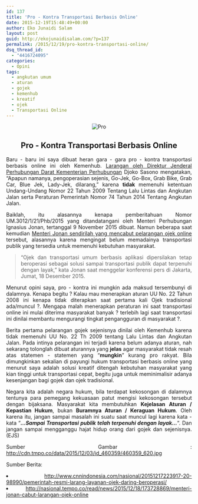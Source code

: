 ```yaml
---
id: 137
title: 'Pro - Kontra Transportasi Berbasis Online'
date: 2015-12-19T15:48:49+00:00
author: Eko Junaidi Salam
layout: post
guid: http://ekojunaidisalam.com/?p=137
permalink: /2015/12/19/pro-kontra-transportasi-online/
dsq_thread_id:
  - "4416724095"
categories:
  - Opini
tags:
  - angkutan umum
  - aturan
  - gojek
  - kemenhub
  - kreatif
  - ojek
  - Transportasi Online
---
```

<div style="text-align:center"><img src="https://ekojunaidisalam.com/wp-content/uploads/2015/12/gojek-300x171.jpg" alt="Pro" /></div>
<h2 style="text-align: center;">Pro - Kontra Transportasi Berbasis Online</h2>

<p style="text-align: justify;">
  Baru - baru ini saya dibuat heran gara - gara pro - kontra transportasi berbasis online ini oleh Kemenhub. <a href="http://www.cnnindonesia.com/nasional/20151217223917-20-98990/pemerintah-resmi-larang-layanan-ojek-daring-beroperasi/" target="_blank">Larangan oleh Direktur Jenderal Perhubungan Darat Kementerian Perhubungan</a> Djoko Sasono mengatakan, &#8220;Apapun namanya, pengoperasian sejenis, Go-Jek, Go-Box, Grab Bike, Grab Car, Blue Jek, Lady-Jek, dilarang,&#8221; karena <strong>tidak</strong> memenuhi ketentuan Undang-Undang Nomor 22 Tahun 2009 Tentang Lalu Lintas dan Angkutan Jalan serta Peraturan Pemerintah Nomor 74 Tahun 2014 Tentang Angkutan Jalan.
</p>

<p style="text-align: justify;">
  Baiklah, itu alasannya kenapa pemberitahuan Nomor UM.3012/1/21/Phb/2015 yang ditandatangani oleh Menteri Perhubungan Ignasius Jonan, tertanggal 9 November 2015 dibuat. Namun beberapa saat kemudian <a href="http://nasional.tempo.co/read/news/2015/12/18/173728869/menteri-jonan-cabut-larangan-ojek-online" target="_blank">Menteri Jonan sendirilah yang mencabut pelarangan ojek online</a> tersebut, alasannya karena mengingat belum memadainya transportasi publik yang tersedia untuk memenuhi kebutuhan masyarakat.
</p>

> <p style="text-align: justify;">
>   “Ojek dan transportasi umum berbasis aplikasi dipersilakan tetap beroperasi sebagai solusi sampai transportasi publik dapat terpenuhi dengan layak,&#8221; kata Jonan saat menggelar konferensi pers di Jakarta, Jumat, 18 Desember 2015.
> </p>

<a name='more'></a>

<p style="text-align: justify;">
  Menurut opini saya, pro - kontra ini mungkin ada maksud tersembunyi di dalamnya. Kenapa begitu ? Kalau mau menerapkan aturan UU No. 22 Tahun 2008 ini kenapa tidak diterapkan saat pertama kali Ojek tradisional ada/muncul ?. Mengapa malah menerapkan peraturan ini saat transportasi online ini mulai diterima masyarakat banyak ? terlebih lagi saat transportasi ini dinilai membantu mengurangi tingkat pengangguran di masyarakat ?.
</p>

<p style="text-align: justify;">
  Berita pertama pelarangan gojek sejenisnya dinilai oleh Kemenhub karena tidak memenuhi UU No. 22 Th 2009 tentang Lalu Lintas dan Angkutan Jalan. Pada intinya pelarangan ini terjadi karena belum adanya aturan, nah sekarang tolonglah dibuat aturannya yang <strong>jelas</strong> agar masyarakat tidak resah atas statemen - statemen yang &#8220;<strong>mungkin</strong>&#8221; kurang pro rakyat. Bila dimungkinkan sekalian di payungi hukum transportasi berbasis online yang menurut saya adalah solusi kreatif ditengah kebutuhan masyarakat yang kian tinggi untuk transportasi cepat, begitu juga untuk meminimalisir adanya kesenjangan bagi gojek dan ojek tradisional.
</p>

<p style="text-align: justify;">
  Negara kita adalah negara hukum, bila terdapat kekosongan di dalamnya tentunya para pemegang kekuasaan patut mengisi kekosongan tersebut dengan bijaksana. Masyarakat kita membutuhkan <strong>Kejelasan Aturan / Kepastian Hukum</strong>, bukan <strong>Buramnya Aturan / Keraguan Hukum</strong>. Oleh karena itu, jangan sampai masalah ini suatu saat muncul lagi karena kata - kata &#8220;<em><strong>&#8230;Sampai Transportasi publik telah terpenuhi dengan layak&#8230;</strong></em>&#8220;. Dan jangan sampai mengganggu hajat hidup orang dari gojek dan sejenisnya. (EJS)
</p>

<p style="text-align: justify;">
  Sumber Gambar : <a href="http://cdn.tmpo.co/data/2015/12/03/id_460359/460359_620.jpg" target="_blank">http://cdn.tmpo.co/data/2015/12/03/id_460359/460359_620.jpg</a>
</p>

<p style="text-align: justify;">
  Sumber Berita:
</p>

<li style="text-align: justify;">
  <a href="http://www.cnnindonesia.com/nasional/20151217223917-20-98990/pemerintah-resmi-larang-layanan-ojek-daring-beroperasi/" target="_blank">http://www.cnnindonesia.com/nasional/20151217223917-20-98990/pemerintah-resmi-larang-layanan-ojek-daring-beroperasi/</a>
</li>
<li style="text-align: justify;">
  <a href="http://nasional.tempo.co/read/news/2015/12/18/173728869/menteri-jonan-cabut-larangan-ojek-online" target="_blank">http://nasional.tempo.co/read/news/2015/12/18/173728869/menteri-jonan-cabut-larangan-ojek-online</a>
</li>
